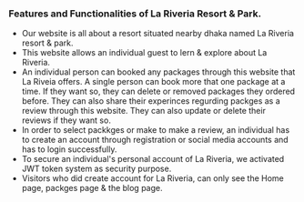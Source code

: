 ### Features and Functionalities of La Riveria Resort & Park.

- Our website is all about a resort situated nearby dhaka named La Riveria resort & park.
- This website allows an individual guest to lern & explore about La Riveria.
- An individual person can booked any packages through this website that La Riveia offers. A single person can book more that one package at a time. If they want so, they can delete or removed packages they ordered before. They can also share their experinces regurding packges as a review through this website. They can also update or delete their reviews if they want so.
- In order to select packkges or make to make a review, an individual has to create an account through registration or social media accounts and has to login successfully.
- To secure an individual's personal account of La Riveria, we activated JWT token system as security purpose.
- Visitors who did create account for La Riveria, can only see the Home page, packges page & the blog page.
